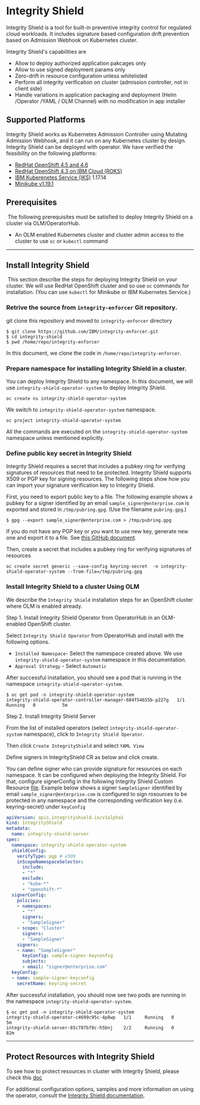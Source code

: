 # Integrity Shield
Integrity Shield is a tool for built-in preventive integrity control for regulated cloud workloads. It includes signature based configuration drift prevention based on Admission Webhook on Kubernetes cluster.

Integrity Shield's capabilities are

- Allow to deploy authorized application pakcages only
- Allow to use signed deployment params only
- Zero-drift in resource configuration unless whitelisted
- Perform all integrity verification on cluster (admission controller, not in client side)
- Handle variations in application packaging and deployment (Helm /Operator /YAML / OLM Channel) with no modification in app installer

## Supported Platforms

Integrity Shield works as Kubernetes Admission Controller using Mutating Admission Webhook, and it can run on any Kubernetes cluster by design. 
Integrity Shield  can be deployed with operator. We have verified the feasibility on the following platforms:

- [RedHat OpenShift 4.5 and 4.6](https://www.openshift.com/)
- [RedHat OpenShift 4.3 on IBM Cloud (ROKS)](https://www.openshift.com/products/openshift-ibm-cloud)
- [IBM Kuberenetes Service (IKS)](https://www.ibm.com/cloud/container-service/) 1.17.14
- [Minikube v1.19.1](https://kubernetes.io/docs/setup/learning-environment/minikube/)

## Prerequisites
​
The following prerequisites must be satisfied to deploy Integrity Shield on a cluster via OLM/OperatorHub.
- An OLM enabled Kubernetes cluster and cluster admin access to the cluster to use `oc` or `kubectl` command

---

## Install Integrity Shield
​
This section describe the steps for deploying Integrity Shield  on your cluster. We will use RedHat OpenShift cluster and so use `oc` commands for installation. (You can use `kubectl` for Minikube or IBM Kubernetes Service.)

### Retrive the source from `integrity-enforcer` Git repository.

git clone this repository and moved to `integrity-enforcer` directory

```
$ git clone https://github.com/IBM/integrity-enforcer.git
$ cd integrity-shield
$ pwd /home/repo/integrity-enforcer
```
In this document, we clone the code in `/home/repo/integrity-enforcer`.

### Prepare namespace for installing Integrity Shield in a cluster.

You can deploy Integrity Shield to any namespace. In this document, we will use `integrity-shield-operator-system` to deploy Integrity Shield.
```
oc create ns integrity-shield-operator-system

```
We switch to `integrity-shield-operator-system` namespace.
```
oc project integrity-shield-operator-system
```
All the commands are executed on the `integrity-shield-operator-system` namespace unless mentioned explicitly.

### Define public key secret in Integrity Shield

Integrity Shield requires a secret that includes a pubkey ring for verifying signatures of resources that need to be protected.  Integrity Shield supports X509 or PGP key for signing resources. The following steps show how you can import your signature verification key to Integrity Shield.

First, you need to export public key to a file. The following example shows a pubkey for a signer identified by an email `sample_signer@enterprise.com` is exported and stored in `/tmp/pubring.gpg`. (Use the filename `pubring.gpg`.)

```
$ gpg --export sample_signer@enterprise.com > /tmp/pubring.gpg
```

If you do not have any PGP key or you want to use new key, generate new one and export it to a file. See [this GitHub document](https://docs.github.com/en/free-pro-team@latest/github/authenticating-to-github/generating-a-new-gpg-key).

Then, create a secret that includes a pubkey ring for verifying signatures of resources

```
oc create secret generic --save-config keyring-secret  -n integrity-shield-operator-system --from-file=/tmp/pubring.gpg
```

### Install Integrity Shield to a cluster Using OLM 

We describe the  `Integrity Shield` installation steps for an OpenShift cluster where OLM is enabled already.

Step 1. Install Integrity Shield Operator from OperatorHub in an OLM-enabled OpenShift cluster.

Select `Integrity Shield Operator` from OperatorHub and install with the following options.

- `Installed Namespace`- Select the namespace created above. We use `integrity-shield-operator-system` namespace in this documentation.
- `Approval Strategy` - Select `Automatic`
  
After successful installation, you should see a pod that is running in the namespace `integrity-shield-operator-system`.

```
$ oc get pod -n integrity-shield-operator-system
integrity-shield-operator-controller-manager-684f54655b-p227g   1/1     Running   0          5m
```

Step 2. Install Integrity Shield Server

From the list of installed operators (select `integrity-shield-operator-system` namespace), click to  `Integrity Shield Operator`.

Then click `Create IntegrityShield` and select `YAML View`

Define signers in IntegrityShield CR as below and click create.

You can define signer who can provide signature for resources on each namespace. It can be configured when deploying the Integrity Shield. For that, configure signerConfig in the following Integrity Shield Custom Resource [file](https://github.com/open-cluster-management/integrity-shield/tree/master/integrity-shield-operator/config/samples/apis_v1alpha1_integrityshield.yaml). Example below shows a signer `SampleSigner` identified by email `sample_signer@enterprise.com` is configured to sign rosources to be protected in any namespace and the corresponding verification key (i.e. keyring-secret) under `keyConfig`


```yaml
apiVersion: apis.integrityshield.io/v1alpha1
kind: IntegrityShield
metadata:
  name: integrity-shield-server
spec:
  namespace: integrity-shield-operator-system
  shieldConfig:
    verifyType: pgp # x509
    inScopeNamespaceSelector:
      include:
      - "*"
      exclude:
      - "kube-*"
      - "openshift-*"
  signerConfig:
    policies:
    - namespaces:
      - "*"
      signers:
      - "SampleSigner"
    - scope: "Cluster"
      signers:
      - "SampleSigner"
    signers:
    - name: "SampleSigner"
      keyConfig: sample-signer-keyconfig
      subjects:
      - email: "signer@enterprise.com"
  keyConfig:
  - name: sample-signer-keyconfig
    secretName: keyring-secret

```

After successful installation, you should now see two pods are running in the namespace `integrity-shield-operator-system`.

```
$ oc get pod -n integrity-shield-operator-system
integrity-shield-operator-c4699c95c-4p8wp   1/1     Running   0          5m
integrity-shield-server-85c787bf8c-h5bnj    2/2     Running   0          82m
```

---

## Protect Resources with Integrity Shield

To see how to protect resources in cluster with Integrity Shield,  please check this [doc](https://github.com/open-cluster-management/integrity-shield/blob/master/docs/README_QUICK.md)


For additional configuration options, samples and more information on using the operator, consult the [Integrity Shield documentation](https://github.com/open-cluster-management/integrity-shield/tree/master/docs).

